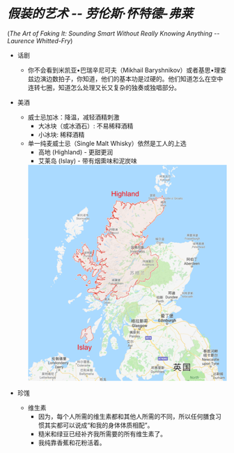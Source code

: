 # *假装的艺术 -- 劳伦斯·怀特德-弗莱*

(*The Art of Faking It: Sounding Smart Without Really Knowing Anything -- Laurence Whitted-Fry*)

* 话剧

  * 你不会看到米凯亚•巴瑞辛尼可夫（Mikhail Baryshnikov）或者基思•理查兹边演边数拍子，你知道，他们的基本功是过硬的。他们知道怎么在空中连转七圈，知道怎么处理又长又复杂的独奏或独唱部分。

* 美酒

  * 威士忌加冰：降温，减轻酒精刺激
    * 大冰块（或冰酒石）: 不易稀释酒精
    * 小冰块: 稀释酒精
  * 单一纯麦威士忌（Single Malt Whisky）依然是工人的上选
    * 高地 (Highland) - 更甜更润
    * 艾莱岛 (Islay) - 带有烟熏味和泥炭味
    <img src="https://github.com/thyrlian/MyClippings/blob/master/300%20-%20%E7%A4%BE%E6%9C%83%E7%A7%91%E5%AD%B8/%E5%81%87%E8%A3%85%E7%9A%84%E8%89%BA%E6%9C%AF%20-%20Scotland.png?raw=true" width="600">

* 珍馐

  * 维生素
    * 因为，每个人所需的维生素都和其他人所需的不同，所以任何膳食习惯其实都可以说成“和我的身体体质相配”。
    * 糙米和绿豆已经补齐我所需要的所有维生素了。
    * 我纯靠香蕉和花粉活着。
